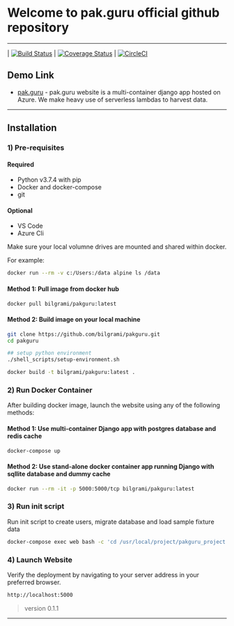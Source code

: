 # Welcome to pak.guru official github repository

----

| [![Build Status](https://travis-ci.org/bilgrami/pakguru.svg?branch=master)](https://travis-ci.org/bilgrami/pakguru)
| [![Coverage Status](https://coveralls.io/repos/github/bilgrami/pakguru/badge.svg)](https://coveralls.io/github/bilgrami/pakguru)
| [![CircleCI](https://circleci.com/gh/bilgrami/pakguru.svg?style=svg)](https://circleci.com/gh/bilgrami/pakguru)

## Demo Link

* [pak.guru] - pak.guru website is a multi-container django app hosted on Azure. We make heavy use of serverless lambdas to harvest data.

----

## Installation

### 1) Pre-requisites

#### Required

* Python v3.7.4 with pip
* Docker and docker-compose
* git

#### Optional

* VS Code
* Azure Cli

Make sure your local volumne drives are mounted and shared within docker.

For example:

```sh
docker run --rm -v c:/Users:/data alpine ls /data
```

#### Method 1: Pull image from docker hub

```sh
docker pull bilgrami/pakguru:latest
```

#### Method 2: Build image on your local machine

```sh
git clone https://github.com/bilgrami/pakguru.git
cd pakguru

## setup python environment
./shell_scripts/setup-environment.sh

docker build -t bilgrami/pakguru:latest .
```

### 2) Run Docker Container

After building docker image, launch the website using any of the following methods:

#### Method 1: Use multi-container Django app with postgres database and redis cache

```sh
docker-compose up
```

#### Method 2: Use stand-alone docker container app running Django with sqllite database and dummy cache

```sh
docker run --rm -it -p 5000:5000/tcp bilgrami/pakguru:latest
```

### 3) Run init script

Run init script to create users, migrate database and load sample fixture data

```sh
docker-compose exec web bash -c 'cd /usr/local/project/pakguru_project && chmod +x ./shell_scripts/init_script.sh && ./shell_scripts//init_script.sh'

```

### 4) Launch Website

Verify the deployment by navigating to your server address in your preferred browser.

```sh
http://localhost:5000

```

> version 0.1.1

----

[pak.guru]: <https://www.pak.guru>
